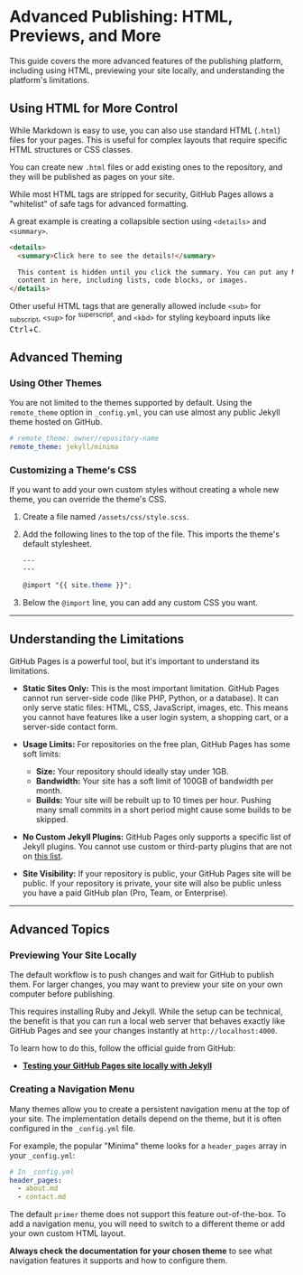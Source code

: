 # Advanced Publishing: HTML, Previews, and More

This guide covers the more advanced features of the publishing platform, including using HTML, previewing your site locally, and understanding the platform's limitations.

## Using HTML for More Control

While Markdown is easy to use, you can also use standard HTML (`.html`) files for your pages. This is useful for complex layouts that require specific HTML structures or CSS classes.

You can create new `.html` files or add existing ones to the repository, and they will be published as pages on your site.

While most HTML tags are stripped for security, GitHub Pages allows a "whitelist" of safe tags for advanced formatting.

A great example is creating a collapsible section using `<details>` and `<summary>`.

```html
<details>
  <summary>Click here to see the details!</summary>

  This content is hidden until you click the summary. You can put any Markdown
  content in here, including lists, code blocks, or images.
</details>
```

Other useful HTML tags that are generally allowed include `<sub>` for <sub>subscript</sub>, `<sup>` for <sup>superscript</sup>, and `<kbd>` for styling keyboard inputs like <kbd>Ctrl</kbd>+<kbd>C</kbd>.

## Advanced Theming

### Using Other Themes

You are not limited to the themes supported by default. Using the `remote_theme` option in `_config.yml`, you can use almost any public Jekyll theme hosted on GitHub.

```yaml
# remote_theme: owner/repository-name
remote_theme: jekyll/minima
```

### Customizing a Theme's CSS

If you want to add your own custom styles without creating a whole new theme, you can override the theme's CSS.

1.  Create a file named `/assets/css/style.scss`.
2.  Add the following lines to the top of the file. This imports the theme's default stylesheet.

    ```scss
    ---
    ---

    @import "{{ site.theme }}";
    ```

3.  Below the `@import` line, you can add any custom CSS you want.

---

## Understanding the Limitations

GitHub Pages is a powerful tool, but it's important to understand its limitations.

- **Static Sites Only:** This is the most important limitation. GitHub Pages cannot run server-side code (like PHP, Python, or a database). It can only serve static files: HTML, CSS, JavaScript, images, etc. This means you cannot have features like a user login system, a shopping cart, or a server-side contact form.

- **Usage Limits:** For repositories on the free plan, GitHub Pages has some soft limits:
  - **Size:** Your repository should ideally stay under 1GB.
  - **Bandwidth:** Your site has a soft limit of 100GB of bandwidth per month.
  - **Builds:** Your site will be rebuilt up to 10 times per hour. Pushing many small commits in a short period might cause some builds to be skipped.

- **No Custom Jekyll Plugins:** GitHub Pages only supports a specific list of Jekyll plugins. You cannot use custom or third-party plugins that are not on [this list](https://pages.github.com/versions/).

- **Site Visibility:** If your repository is public, your GitHub Pages site will be public. If your repository is private, your site will also be public unless you have a paid GitHub plan (Pro, Team, or Enterprise).

---

## Advanced Topics

### Previewing Your Site Locally

The default workflow is to push changes and wait for GitHub to publish them. For larger changes, you may want to preview your site on your own computer before publishing.

This requires installing Ruby and Jekyll. While the setup can be technical, the benefit is that you can run a local web server that behaves exactly like GitHub Pages and see your changes instantly at `http://localhost:4000`.

To learn how to do this, follow the official guide from GitHub:

- **[Testing your GitHub Pages site locally with Jekyll](https://docs.github.com/en/pages/setting-up-a-github-pages-site-with-jekyll/testing-your-github-pages-site-locally-with-jekyll)**

### Creating a Navigation Menu

Many themes allow you to create a persistent navigation menu at the top of your site. The implementation details depend on the theme, but it is often configured in the `_config.yml` file.

For example, the popular "Minima" theme looks for a `header_pages` array in your `_config.yml`:

```yaml
# In _config.yml
header_pages:
  - about.md
  - contact.md
```

The default `primer` theme does not support this feature out-of-the-box. To add a navigation menu, you will need to switch to a different theme or add your own custom HTML layout.

**Always check the documentation for your chosen theme** to see what navigation features it supports and how to configure them.
